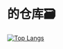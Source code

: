 # 的仓库🗃


[![Top Langs](https://github-readme-stats.vercel.app/api/top-langs/?username=coding-bai&layout=compact)](http://coding-bai.site/)
